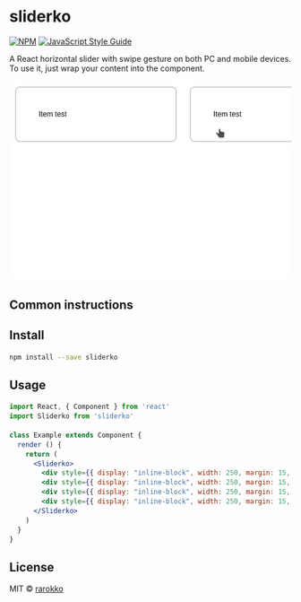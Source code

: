 # sliderko

> 

[![NPM](https://img.shields.io/npm/v/sliderko.svg)](https://www.npmjs.com/package/sliderko) [![JavaScript Style Guide](https://img.shields.io/badge/code_style-standard-brightgreen.svg)](https://standardjs.com)

A React horizontal slider with swipe gesture on both PC and mobile devices.
To use it, just wrap your content into the component. 

![](sliderko.gif)

## Common instructions

## Install

```bash
npm install --save sliderko
```

## Usage

```jsx
import React, { Component } from 'react'
import Sliderko from 'sliderko'

class Example extends Component {
  render () {
    return (
      <Sliderko>
        <div style={{ display: "inline-block", width: 250, margin: 15, padding: 50, border: '1px solid gray', borderRadius: 10 }}>Item test</div>
        <div style={{ display: "inline-block", width: 250, margin: 15, padding: 50, border: '1px solid gray', borderRadius: 10 }}>Item test</div>
        <div style={{ display: "inline-block", width: 250, margin: 15, padding: 50, border: '1px solid gray', borderRadius: 10 }}>Item test</div>
        <div style={{ display: "inline-block", width: 250, margin: 15, padding: 50, border: '1px solid gray', borderRadius: 10 }}>Item test</div>
      </Sliderko>
    )
  }
}
```

## License

MIT © [rarokko](https://github.com/rarokko)

